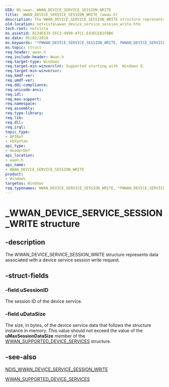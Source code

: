 ```yaml
---
UID: NS:wwan._WWAN_DEVICE_SERVICE_SESSION_WRITE
title: _WWAN_DEVICE_SERVICE_SESSION_WRITE (wwan.h)
description: The WWAN_DEVICE_SERVICE_SESSION_WRITE structure represents data associated with a device service session write request.
old-location: netvista\wwan_device_service_session_write.htm
tech.root: netvista
ms.assetid: 8134E635-5FC3-4990-A7CC-E43ECEB1FBB6
ms.date: 05/02/2018
ms.keywords: "*PWWAN_DEVICE_SERVICE_SESSION_WRITE, PWWAN_DEVICE_SERVICE_SESSION_WRITE, PWWAN_DEVICE_SERVICE_SESSION_WRITE structure pointer [Network Drivers Starting with Windows Vista], WWAN_DEVICE_SERVICE_SESSION_WRITE, WWAN_DEVICE_SERVICE_SESSION_WRITE structure [Network Drivers Starting with Windows Vista], _WWAN_DEVICE_SERVICE_SESSION_WRITE, netvista.wwan_device_service_session_write, wwan/PWWAN_DEVICE_SERVICE_SESSION_WRITE, wwan/WWAN_DEVICE_SERVICE_SESSION_WRITE"
ms.topic: struct
req.header: wwan.h
req.include-header: Wwan.h
req.target-type: Windows
req.target-min-winverclnt: Supported starting with  Windows 8.
req.target-min-winversvr: 
req.kmdf-ver: 
req.umdf-ver: 
req.ddi-compliance: 
req.unicode-ansi: 
req.idl: 
req.max-support: 
req.namespace: 
req.assembly: 
req.type-library: 
req.lib: 
req.dll: 
req.irql: 
topic_type:
- APIRef
- kbSyntax
api_type:
- HeaderDef
api_location:
- wwan.h
api_name:
- WWAN_DEVICE_SERVICE_SESSION_WRITE
product:
- Windows
targetos: Windows
req.typenames: WWAN_DEVICE_SERVICE_SESSION_WRITE, *PWWAN_DEVICE_SERVICE_SESSION_WRITE
---
```


# _WWAN_DEVICE_SERVICE_SESSION_WRITE structure


## -description


The WWAN_DEVICE_SERVICE_SESSION_WRITE structure represents data associated with a device service session write request.


## -struct-fields




### -field uSessionID

The session ID of the device service.


### -field uDataSize

The size, in bytes, of the device service data that follows the structure instance in memory. This value should not exceed the value of the <b>uMaxSessionDataSize</b> member of the <a href="https://msdn.microsoft.com/library/windows/hardware/hh831880">WWAN_SUPPORTED_DEVICE_SERVICES</a> structure.


## -see-also




<a href="https://msdn.microsoft.com/library/windows/hardware/hh831860">NDIS_WWAN_DEVICE_SERVICE_SESSION_WRITE</a>



<a href="https://msdn.microsoft.com/library/windows/hardware/hh831880">WWAN_SUPPORTED_DEVICE_SERVICES</a>
 

 

